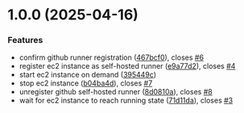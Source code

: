 # 1.0.0 (2025-04-16)


### Features

* confirm github runner registration ([467bcf0](https://github.com/evners/on-demand-ec2-github-runner/commit/467bcf0ca32d8554396b8ba87ff9d90e7495763c)), closes [#6](https://github.com/evners/on-demand-ec2-github-runner/issues/6)
* register ec2 instance as self-hosted runner ([e9a77d2](https://github.com/evners/on-demand-ec2-github-runner/commit/e9a77d20f79dbeb821d651110234b66961fadf27)), closes [#4](https://github.com/evners/on-demand-ec2-github-runner/issues/4)
* start ec2 instance on demand ([395449c](https://github.com/evners/on-demand-ec2-github-runner/commit/395449c46b1ad5f51bc96e33a4dc9d7a31c92386))
* stop ec2 instance ([b04ba4d](https://github.com/evners/on-demand-ec2-github-runner/commit/b04ba4d9478fa2a62cc4d84a59df1607a8e7c5fb)), closes [#7](https://github.com/evners/on-demand-ec2-github-runner/issues/7)
* unregister github self-hosted runner ([8d0810a](https://github.com/evners/on-demand-ec2-github-runner/commit/8d0810a592f6e848047414938ac44a5d3fd41177)), closes [#8](https://github.com/evners/on-demand-ec2-github-runner/issues/8)
* wait for ec2 instance to reach running state ([71d11da](https://github.com/evners/on-demand-ec2-github-runner/commit/71d11da0d7a991302c85e057846aa851c18d55a0)), closes [#3](https://github.com/evners/on-demand-ec2-github-runner/issues/3)
